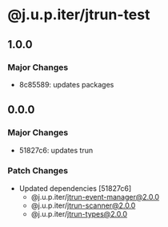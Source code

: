 # @j.u.p.iter/jtrun-test

## 1.0.0

### Major Changes

- 8c85589: updates packages

## 0.0.0

### Major Changes

- 51827c6: updates trun

### Patch Changes

- Updated dependencies [51827c6]
  - @j.u.p.iter/jtrun-event-manager@2.0.0
  - @j.u.p.iter/jtrun-scanner@2.0.0
  - @j.u.p.iter/jtrun-types@2.0.0
